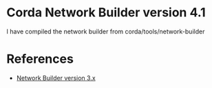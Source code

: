 # Corda Network Builder version 4.1

I have compiled the network builder from corda/tools/network-builder


# References
- [Network Builder version 3.x](https://software.r3.com/artifactory/corda-releases/net/corda/corda-network-builder/3.2-corda/)
